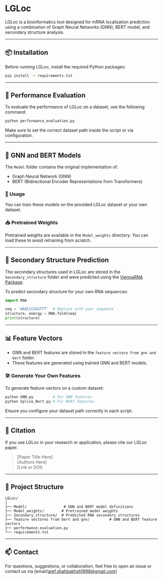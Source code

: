 # LGLoc

LGLoc is a bioinformatics tool designed for mRNA localization prediction using a combination of Graph Neural Networks (GNN), BERT model, and secondary structure analysis.

---

## 📦 Installation

Before running LGLoc, install the required Python packages:

```bash
pip install -r requirements.txt
```

---

## 🚀 Performance Evaluation

To evaluate the performance of LGLoc on a dataset, use the following command:

```bash
python performance_evaluation.py
```

Make sure to set the correct dataset path inside the script or via configuration.

---

## 🧠 GNN and BERT Models

The `Model` folder contains the original implementation of:

- Graph Neural Network (GNN)
- BERT (Bidirectional Encoder Representations from Transformers)

### 🔧 Usage

You can train these models on the provided LGLoc dataset or your own dataset.

### 📥 Pretrained Weights

Pretrained weights are available in the `Model_weights` directory. You can load these to avoid retraining from scratch.

---

## 🔬 Secondary Structure Prediction

The secondary structures used in LGLoc are stored in the `Secondary_structure` folder and were predicted using the [ViennaRNA Package](https://www.tbi.univie.ac.at/RNA/).

To predict secondary structure for your own RNA sequences:

```python
import RNA

seq = 'AAACCCGGGTTT'  # Replace with your sequence
structure, energy = RNA.fold(seq)
print(structure)
```

---

## 📊 Feature Vectors

- GNN and BERT features are stored in the `feature vectore from gnn and bert` folder.
- These features are generated using trained GNN and BERT models.

### 🛠 Generate Your Own Features

To generate feature vectors on a custom dataset:

```bash
python GNN.py         # For GNN features
python Splice_Bert.py # For BERT features
```

Ensure you configure your dataset path correctly in each script.

---

## 📄 Citation

If you use LGLoc in your research or application, please cite our LGLoc paper.

> [Paper Title Here]  
> [Authors Here]  
> [Link or DOI]

---

## 📁 Project Structure

```
LGLoc/
│
├── Model/                 # GNN and BERT model definitions
├── Model_weights/        # Pretrained model weights
├── Secondary_structure/  # Predicted RNA secondary structures
├── feature vectores from bert and gnn/         # GNN and BERT feature vectors
├── performance_evaluation.py
└── requirements.txt
```

---

## 📫 Contact

For questions, suggestions, or collaboration, feel free to open an issue or contact us via [email/aref.shahbakhsh1998@gmail.com]
